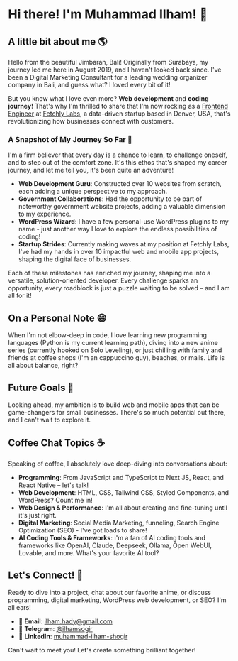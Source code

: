 # Hi there! I'm Muhammad Ilham! 👋

## A little bit about me 🌎

Hello from the beautiful Jimbaran, Bali! Originally from Surabaya, my journey led me here in August 2019, and I haven't looked back since. I've been a Digital Marketing Consultant for a leading wedding organizer company in Bali, and guess what? I loved every bit of it!

But you know what I love even more? **Web development** and **coding journey!** That's why I'm thrilled to share that I'm now rocking as a [Frontend Engineer](https://github.com/ilham-fetchly) at [Fetchly Labs](https://www.fetch.ly), a data-driven startup based in Denver, USA, that's revolutionizing how businesses connect with customers.

### A Snapshot of My Journey So Far 🚀

I'm a firm believer that every day is a chance to learn, to challenge oneself, and to step out of the comfort zone. It's this ethos that's shaped my career journey, and let me tell you, it's been quite an adventure!

- **Web Development Guru**: Constructed over 10 websites from scratch, each adding a unique perspective to my approach.
- **Government Collaborations**: Had the opportunity to be part of noteworthy government website projects, adding a valuable dimension to my experience.
- **WordPress Wizard**: I have a few personal-use WordPress plugins to my name - just another way I love to explore the endless possibilities of coding!
- **Startup Strides**: Currently making waves at my position at Fetchly Labs, I've had my hands in over 10 impactful web and mobile app projects, shaping the digital face of businesses.

Each of these milestones has enriched my journey, shaping me into a versatile, solution-oriented developer. Every challenge sparks an opportunity, every roadblock is just a puzzle waiting to be solved – and I am all for it!

## On a Personal Note 😄

When I'm not elbow-deep in code, I love learning new programming languages (Python is my current learning path), diving into a new anime series (currently hooked on Solo Leveling), or just chilling with family and friends at coffee shops (I'm an cappuccino guy), beaches, or malls. Life is all about balance, right?

## Future Goals 🎯

Looking ahead, my ambition is to build web and mobile apps that can be game-changers for small businesses. There's so much potential out there, and I can't wait to explore it.

## Coffee Chat Topics ☕️

Speaking of coffee, I absolutely love deep-diving into conversations about:

- **Programming**: From JavaScript and TypeScript to Next JS, React, and React Native – let's talk!
- **Web Development**: HTML, CSS, Tailwind CSS, Styled Components, and WordPress? Count me in!
- **Web Design & Performance**: I'm all about creating and fine-tuning until it's just right.
- **Digital Marketing**: Social Media Marketing, funneling, Search Engine Optimization (SEO) - I've got loads to share!
- **AI Coding Tools & Frameworks**: I'm a fan of AI coding tools and frameworks like OpenAI, Claude, Deepseek, Ollama, Open WebUI, Lovable, and more. What's your favorite AI tool?

## Let's Connect! 🤝

Ready to dive into a project, chat about our favorite anime, or discuss programming, digital marketing, WordPress web development, or SEO? I'm all ears!

- 📧 **Email**: [ilham.hady@gmail.com](mailto:ilham.hady@gmail.com)
- 📱 **Telegram**: [@ilhamsogir](https://t.me/ilhamsogir)
- 💼 **LinkedIn**: [muhammad-ilham-shogir](https://www.linkedin.com/in/muhammad-ilham-shogir/)

Can't wait to meet you! Let's create something brilliant together!
